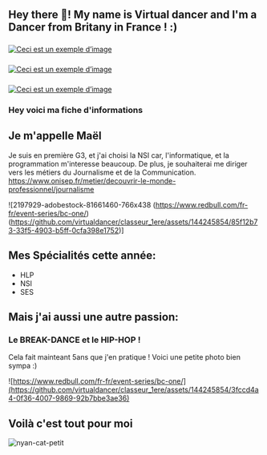 <h2 align="left">Hey there 👋! My name is Virtual dancer and I'm a Dancer from Britany in France ! :)</h2>

###


[![Ceci est un exemple d’image](https://media.giphy.com/media/DTjGit29JSV1rr97g1/giphy.gif)](https://www.instagram.com/virtual_.dancer/)


###

[![Ceci est un exemple d’image](https://media.giphy.com/media/5n067EUZwH8cvtRfGz/giphy.gif)](https://www.instagram.com/virtual_.dancer/)

###


[![Ceci est un exemple d’image](https://media.giphy.com/media/kH66g5hnabFDW2Y5Z9/giphy.gif)](https://www.redbull.com/fr-fr/event-series/bc-one/)

<div align="left" </div>



### Hey voici ma fiche d'informations
## Je m'appelle Maël

Je suis en première G3, et j'ai choisi la NSI car, l'informatique, et la programmation m'interesse beaucoup.
De plus, je souhaiterai me diriger vers les métiers du Journalisme et de la Communication. https://www.onisep.fr/metier/decouvrir-le-monde-professionnel/journalisme

![2197929-adobestock-81661460-766x438 (https://www.redbull.com/fr-fr/event-series/bc-one/)(https://github.com/virtualdancer/classeur_1ere/assets/144245854/85f12b73-33f5-4903-b5ff-0cfa398e1752)]

## Mes Spécialités cette année:
- HLP
- NSI
- SES                            
   

## Mais j'ai aussi une autre passion:
### Le BREAK-DANCE et le HIP-HOP !

Cela fait mainteant 5ans que j'en pratique !
Voici une petite photo bien sympa :)

![https://www.redbull.com/fr-fr/event-series/bc-one/](https://github.com/virtualdancer/classeur_1ere/assets/144245854/3fccd4a4-0f36-4007-9869-92b7bbe3ae36)

## Voilà c'est tout pour moi
![nyan-cat-petit](https://github.com/virtualdancer/classeur_1ere/assets/144245854/4c0d4e38-f5bb-4c7e-9422-d524d9e0849b)


